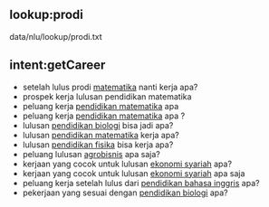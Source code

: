 ## lookup:prodi
data/nlu/lookup/prodi.txt

## intent:getCareer
- setelah lulus prodi [matematika](prodi) nanti kerja apa?
- prospek kerja lulusan pendidikan matematika
- peluang kerja [pendidikan matematika](prodi) apa
- peluang kerja [pendidikan matematika](prodi) apa ?
- lulusan [pendidikan biologi](prodi) bisa jadi apa?
- lulusan [pendidikan matematika](prodi) kerja apa?
- lulusan [pendidikan fisika](prodi) bisa kerja apa?
- peluang lulusan [agrobisnis](prodi) apa saja?
- kerjaan yang cocok untuk lulusan [ekonomi syariah](prodi) apa?
- kerjaan yang cocok untuk lulusan [ekonomi syariah](prodi) apa saja
- peluang kerja setelah lulus dari [pendidikan bahasa inggris](prodi) apa?
- pekerjaan yang sesuai dengan [pendidikan biologi](prodi) apa?